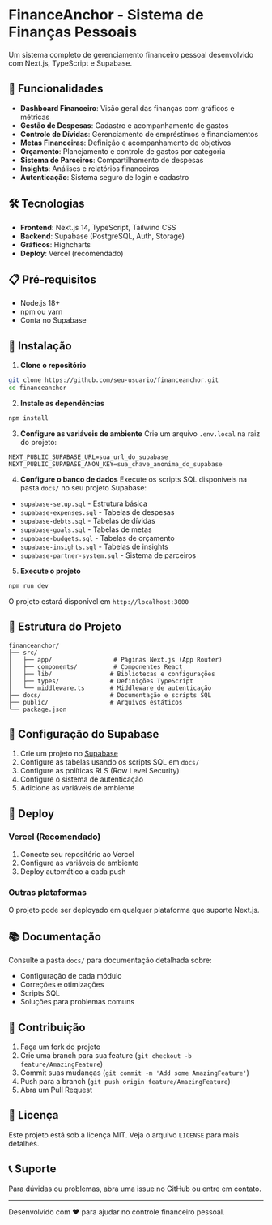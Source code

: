# FinanceAnchor - Sistema de Finanças Pessoais

Um sistema completo de gerenciamento financeiro pessoal desenvolvido com Next.js, TypeScript e Supabase.

## 🚀 Funcionalidades

- **Dashboard Financeiro**: Visão geral das finanças com gráficos e métricas
- **Gestão de Despesas**: Cadastro e acompanhamento de gastos
- **Controle de Dívidas**: Gerenciamento de empréstimos e financiamentos
- **Metas Financeiras**: Definição e acompanhamento de objetivos
- **Orçamento**: Planejamento e controle de gastos por categoria
- **Sistema de Parceiros**: Compartilhamento de despesas
- **Insights**: Análises e relatórios financeiros
- **Autenticação**: Sistema seguro de login e cadastro

## 🛠️ Tecnologias

- **Frontend**: Next.js 14, TypeScript, Tailwind CSS
- **Backend**: Supabase (PostgreSQL, Auth, Storage)
- **Gráficos**: Highcharts
- **Deploy**: Vercel (recomendado)

## 📋 Pré-requisitos

- Node.js 18+ 
- npm ou yarn
- Conta no Supabase

## 🔧 Instalação

1. **Clone o repositório**
```bash
git clone https://github.com/seu-usuario/financeanchor.git
cd financeanchor
```

2. **Instale as dependências**
```bash
npm install
```

3. **Configure as variáveis de ambiente**
Crie um arquivo `.env.local` na raiz do projeto:
```env
NEXT_PUBLIC_SUPABASE_URL=sua_url_do_supabase
NEXT_PUBLIC_SUPABASE_ANON_KEY=sua_chave_anonima_do_supabase
```

4. **Configure o banco de dados**
Execute os scripts SQL disponíveis na pasta `docs/` no seu projeto Supabase:
- `supabase-setup.sql` - Estrutura básica
- `supabase-expenses.sql` - Tabelas de despesas
- `supabase-debts.sql` - Tabelas de dívidas
- `supabase-goals.sql` - Tabelas de metas
- `supabase-budgets.sql` - Tabelas de orçamento
- `supabase-insights.sql` - Tabelas de insights
- `supabase-partner-system.sql` - Sistema de parceiros

5. **Execute o projeto**
```bash
npm run dev
```

O projeto estará disponível em `http://localhost:3000`

## 📁 Estrutura do Projeto

```
financeanchor/
├── src/
│   ├── app/                 # Páginas Next.js (App Router)
│   ├── components/          # Componentes React
│   ├── lib/                # Bibliotecas e configurações
│   ├── types/              # Definições TypeScript
│   └── middleware.ts       # Middleware de autenticação
├── docs/                   # Documentação e scripts SQL
├── public/                 # Arquivos estáticos
└── package.json
```

## 🔐 Configuração do Supabase

1. Crie um projeto no [Supabase](https://supabase.com)
2. Configure as tabelas usando os scripts SQL em `docs/`
3. Configure as políticas RLS (Row Level Security)
4. Configure o sistema de autenticação
5. Adicione as variáveis de ambiente

## 🚀 Deploy

### Vercel (Recomendado)
1. Conecte seu repositório ao Vercel
2. Configure as variáveis de ambiente
3. Deploy automático a cada push

### Outras plataformas
O projeto pode ser deployado em qualquer plataforma que suporte Next.js.

## 📚 Documentação

Consulte a pasta `docs/` para documentação detalhada sobre:
- Configuração de cada módulo
- Correções e otimizações
- Scripts SQL
- Soluções para problemas comuns

## 🤝 Contribuição

1. Faça um fork do projeto
2. Crie uma branch para sua feature (`git checkout -b feature/AmazingFeature`)
3. Commit suas mudanças (`git commit -m 'Add some AmazingFeature'`)
4. Push para a branch (`git push origin feature/AmazingFeature`)
5. Abra um Pull Request

## 📄 Licença

Este projeto está sob a licença MIT. Veja o arquivo `LICENSE` para mais detalhes.

## 📞 Suporte

Para dúvidas ou problemas, abra uma issue no GitHub ou entre em contato.

---

Desenvolvido com ❤️ para ajudar no controle financeiro pessoal. 